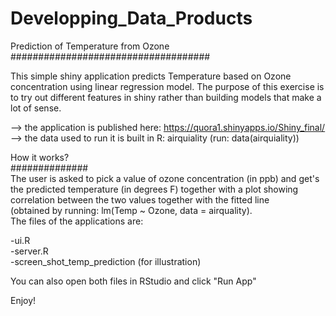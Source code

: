 # Developping_Data_Products
 
Prediction of Temperature from Ozone  
####################################  
  
This simple shiny application predicts Temperature based on Ozone concentration using linear regression model. 
The purpose of this exercise is to try out different features in shiny rather than building models that make a lot of sense.  
  
--> the application is published here: https://quora1.shinyapps.io/Shiny_final/  
--> the data used to run it is built in R: airquiality (run: data(airquiality))  
  
How it works?  
##############  
The user is asked to pick a value of ozone concentration (in ppb) and get's the predicted temperature (in degrees F) together with a plot showing correlation between the two values together with the fitted line     
(obtained by running: lm(Temp ~ Ozone, data = airquality).   
The files of the applications are:  
  
-ui.R  
-server.R  
-screen_shot_temp_prediction (for illustration)  
  
You can also open both files in RStudio and click "Run App"  
  
Enjoy!
 
